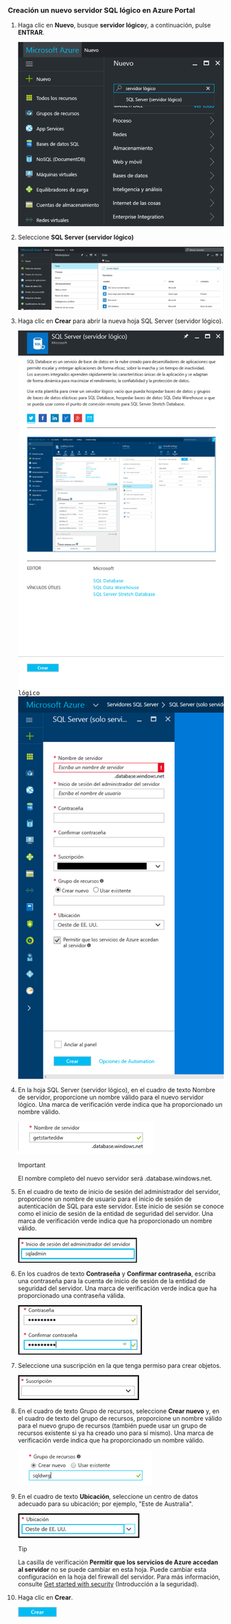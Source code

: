 ### <a name="create-a-new-logical-sql-server-in-the-azure-portal"></a>Creación un nuevo servidor SQL lógico en Azure Portal

1. Haga clic en **Nuevo**, busque **servidor lógico**y, a continuación, pulse **ENTRAR**.

    ![buscar servidor lógico](./media/sql-data-warehouse-create-logical-server/search-logical-server.png)
2. Seleccione **SQL Server (servidor lógico)** 

    ![seleccionar servidor lógico](./media/sql-data-warehouse-create-logical-server/select-logical-server.png)
  
3. Haga clic en **Crear** para abrir la nueva hoja SQL Server (servidor lógico).

   <kbd> ![abra la hoja de servidor](./media/sql-data-warehouse-create-logical-server/open-logical-server-blade.png) lógico</kbd>
    <kbd>![hoja de servidor lógico](./media/sql-data-warehouse-create-logical-server/logical-server-blade.png) </kbd>
  
3. En la hoja SQL Server (servidor lógico), en el cuadro de texto Nombre de servidor, proporcione un nombre válido para el nuevo servidor lógico. Una marca de verificación verde indica que ha proporcionado un nombre válido.
    
    ![nuevo nombre de servidor](./media/sql-data-warehouse-create-logical-server/new-name-logical-server.png)

    > [!IMPORTANT]
    > El nombre completo del nuevo servidor será <nombreDeSuServidor >.database.windows.net.
    >
    
4. En el cuadro de texto de inicio de sesión del administrador del servidor, proporcione un nombre de usuario para el inicio de sesión de autenticación de SQL para este servidor. Este inicio de sesión se conoce como el inicio de sesión de la entidad de seguridad del servidor. Una marca de verificación verde indica que ha proporcionado un nombre válido.
    
    ![inicio de sesión de administrador de SQL](./media/sql-data-warehouse-create-logical-server/sql-admin-login.png)
5. En los cuadros de texto **Contraseña** y **Confirmar contraseña**, escriba una contraseña para la cuenta de inicio de sesión de la entidad de seguridad del servidor. Una marca de verificación verde indica que ha proporcionado una contraseña válida.
    
    ![contraseña del administrador de SQL](./media/sql-data-warehouse-create-logical-server/sql-admin-password.png)
6. Seleccione una suscripción en la que tenga permiso para crear objetos.

    ![suscripción](./media/sql-data-warehouse-create-logical-server/subscription.png)
7. En el cuadro de texto Grupo de recursos, seleccione **Crear nuevo** y, en el cuadro de texto del grupo de recursos, proporcione un nombre válido para el nuevo grupo de recursos (también puede usar un grupo de recursos existente si ya ha creado uno para sí mismo). Una marca de verificación verde indica que ha proporcionado un nombre válido.

    ![nuevo grupo de recursos](./media/sql-data-warehouse-create-logical-server/new-resource-group.png)

8. En el cuadro de texto **Ubicación**, seleccione un centro de datos adecuado para su ubicación; por ejemplo, "Este de Australia".
    
    ![ubicación del servidor](./media/sql-data-warehouse-create-logical-server/server-location.png)
    
    > [!TIP]
    > La casilla de verificación **Permitir que los servicios de Azure accedan al servidor** no se puede cambiar en esta hoja. Puede cambiar esta configuración en la hoja del firewall del servidor. Para más información, consulte [Get started with security](../articles/sql-database/sql-database-manage-servers-portal.md) (Introducción a la seguridad).
    >
    
9. Haga clic en **Crear**.

    ![botón Crear](./media/sql-data-warehouse-create-logical-server/create.png)

